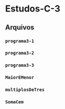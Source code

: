 # Estudos-C-3

## Arquivos

### `programa3-1`

### `programa3-2`

### `programa3-3`

### `MaiorEMenor`

### `multiplosDeTres`

### `SomaCem`
